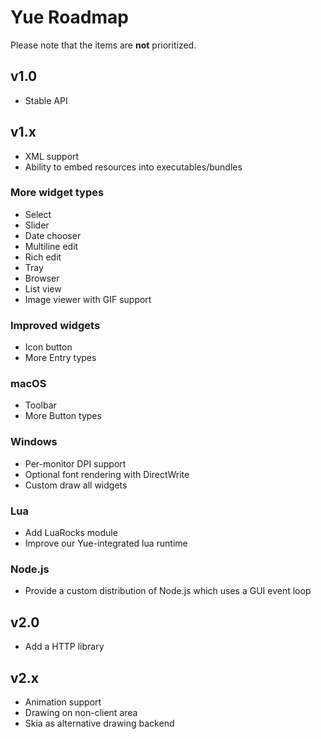 # Yue Roadmap

Please note that the items are __not__ prioritized.

## v1.0

* Stable API

## v1.x

* XML support
* Ability to embed resources into executables/bundles

### More widget types

* Select
* Slider
* Date chooser
* Multiline edit
* Rich edit
* Tray
* Browser
* List view
* Image viewer with GIF support

### Improved widgets

* Icon button
* More Entry types

### macOS

* Toolbar
* More Button types

### Windows

* Per-monitor DPI support
* Optional font rendering with DirectWrite
* Custom draw all widgets

### Lua

* Add LuaRocks module
* Improve our Yue-integrated lua runtime

### Node.js

* Provide a custom distribution of Node.js which uses a GUI event loop

## v2.0

* Add a HTTP library

## v2.x

* Animation support
* Drawing on non-client area
* Skia as alternative drawing backend
